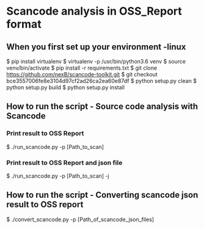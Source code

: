 # Scancode analysis in OSS_Report format
## When you first set up your environment -linux
$ pip install virtualenv
$ virtualenv -p /usr/bin/python3.6 venv
$ source venv/bin/activate
$ pip install -r requirements.txt
$ git clone https://github.com/nexB/scancode-toolkit.git
$ git checkout bce3557006fe8e3104d97cf2ad26ca2ea60e87df
$ python setup.py clean
$ python setup.py build
$ python setup.py install

## How to run the script - Source code analysis with Scancode
### Print result to OSS Report
$ ./run_scancode.py -p [Path_to_scan]
### Print result to OSS Report and json file
$ ./run_scancode.py -p [Path_to_scan] -j
## How to run the script - Converting scancode json result to OSS report
$ ./convert_scancode.py -p [Path_of_scancode_json_files]
